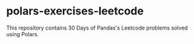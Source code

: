 # polars-exercises-leetcode
This repository contains 30 Days of Pandas's Leetcode problems solved using Polars.
